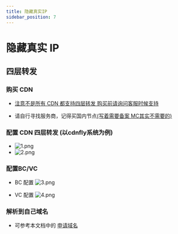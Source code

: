 ```yaml
---
title: 隐藏真实IP
sidebar_position: 7
---
```


# 隐藏真实 IP

## 四层转发

### 购买 CDN

+ <u>注意不是所有 CDN 都支持四层转发 购买前请询问客服时候支持</u>

+ 请自行寻找服务商，记得买国内节点<u>(写着需要备案 MC其实不需要的)</u>

### 配置 CDN 四层转发  (以cdnfly系统为例)

+ ![1.png](https://img2.imgtp.com/2024/05/20/ZNjg7mkL.png)
+ ![2.png](https://img2.imgtp.com/2024/05/20/XRtFbjwE.png)

### 配置BC/VC

+ BC 配置 ![3.png](https://img2.imgtp.com/2024/05/20/Do8x5gQo.png)

+ VC 配置 ![4.png](https://img2.imgtp.com/2024/05/20/EyRITRd0.png)

### 解析到自己域名

+ 可参考本文档中的 [申请域名](https://nitwikit.yizhan.wiki/start/申请域名)
